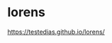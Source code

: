 # lorens

<a href="https://testedias.github.io/lorens/" target="_blank">https://testedias.github.io/lorens/</a>

 
